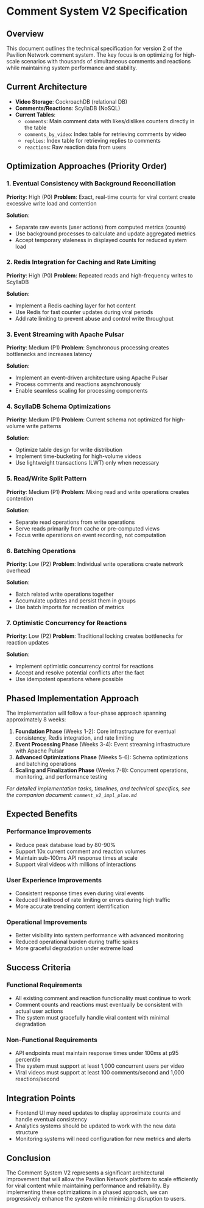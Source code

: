 # Comment System V2 Specification

## Overview
This document outlines the technical specification for version 2 of the Pavilion Network comment system. The key focus is on optimizing for high-scale scenarios with thousands of simultaneous comments and reactions while maintaining system performance and stability.

## Current Architecture
- **Video Storage**: CockroachDB (relational DB)
- **Comments/Reactions**: ScyllaDB (NoSQL)
- **Current Tables**:
  - `comments`: Main comment data with likes/dislikes counters directly in the table
  - `comments_by_video`: Index table for retrieving comments by video
  - `replies`: Index table for retrieving replies to comments
  - `reactions`: Raw reaction data from users

## Optimization Approaches (Priority Order)

### 1. Eventual Consistency with Background Reconciliation
**Priority**: High (P0)
**Problem**: Exact, real-time counts for viral content create excessive write load and contention

**Solution**:
- Separate raw events (user actions) from computed metrics (counts)
- Use background processes to calculate and update aggregated metrics
- Accept temporary staleness in displayed counts for reduced system load

### 2. Redis Integration for Caching and Rate Limiting
**Priority**: High (P0)
**Problem**: Repeated reads and high-frequency writes to ScyllaDB

**Solution**:
- Implement a Redis caching layer for hot content
- Use Redis for fast counter updates during viral periods
- Add rate limiting to prevent abuse and control write throughput

### 3. Event Streaming with Apache Pulsar
**Priority**: Medium (P1)
**Problem**: Synchronous processing creates bottlenecks and increases latency

**Solution**:
- Implement an event-driven architecture using Apache Pulsar
- Process comments and reactions asynchronously
- Enable seamless scaling for processing components

### 4. ScyllaDB Schema Optimizations
**Priority**: Medium (P1)
**Problem**: Current schema not optimized for high-volume write patterns

**Solution**:
- Optimize table design for write distribution
- Implement time-bucketing for high-volume videos
- Use lightweight transactions (LWT) only when necessary

### 5. Read/Write Split Pattern
**Priority**: Medium (P1)
**Problem**: Mixing read and write operations creates contention

**Solution**:
- Separate read operations from write operations
- Serve reads primarily from cache or pre-computed views
- Focus write operations on event recording, not computation

### 6. Batching Operations
**Priority**: Low (P2)
**Problem**: Individual write operations create network overhead

**Solution**:
- Batch related write operations together
- Accumulate updates and persist them in groups
- Use batch imports for recreation of metrics

### 7. Optimistic Concurrency for Reactions
**Priority**: Low (P2)
**Problem**: Traditional locking creates bottlenecks for reaction updates

**Solution**:
- Implement optimistic concurrency control for reactions
- Accept and resolve potential conflicts after the fact
- Use idempotent operations where possible

## Phased Implementation Approach

The implementation will follow a four-phase approach spanning approximately 8 weeks:

1. **Foundation Phase** (Weeks 1-2): Core infrastructure for eventual consistency, Redis integration, and rate limiting
2. **Event Processing Phase** (Weeks 3-4): Event streaming infrastructure with Apache Pulsar
3. **Advanced Optimizations Phase** (Weeks 5-6): Schema optimizations and batching operations
4. **Scaling and Finalization Phase** (Weeks 7-8): Concurrent operations, monitoring, and performance testing

*For detailed implementation tasks, timelines, and technical specifics, see the companion document: `comment_v2_impl_plan.md`*

## Expected Benefits

### Performance Improvements
- Reduce peak database load by 80-90%
- Support 10x current comment and reaction volumes
- Maintain sub-100ms API response times at scale
- Support viral videos with millions of interactions

### User Experience Improvements
- Consistent response times even during viral events
- Reduced likelihood of rate limiting or errors during high traffic
- More accurate trending content identification

### Operational Improvements
- Better visibility into system performance with advanced monitoring
- Reduced operational burden during traffic spikes
- More graceful degradation under extreme load

## Success Criteria

### Functional Requirements
- All existing comment and reaction functionality must continue to work
- Comment counts and reactions must eventually be consistent with actual user actions
- The system must gracefully handle viral content with minimal degradation

### Non-Functional Requirements
- API endpoints must maintain response times under 100ms at p95 percentile
- The system must support at least 1,000 concurrent users per video
- Viral videos must support at least 100 comments/second and 1,000 reactions/second

## Integration Points
- Frontend UI may need updates to display approximate counts and handle eventual consistency
- Analytics systems should be updated to work with the new data structure
- Monitoring systems will need configuration for new metrics and alerts

## Conclusion
The Comment System V2 represents a significant architectural improvement that will allow the Pavilion Network platform to scale efficiently for viral content while maintaining performance and reliability. By implementing these optimizations in a phased approach, we can progressively enhance the system while minimizing disruption to users. 